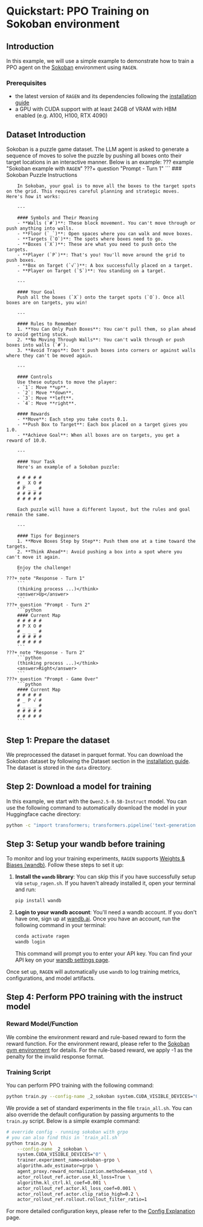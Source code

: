 # Quickstart: PPO Training on Sokoban environment

## Introduction
In this example, we will use a simple example to demonstrate how to train a PPO agent on the [Sokoban](https://github.com/mpSchrader/gym-sokoban) environment using `RAGEN`.
### Prerequisites
- the latest version of `RAGEN` and its dependencies following the [installation guide](installation.md)
- a GPU with CUDA support with at least 24GB of VRAM with HBM enabled (e.g. A100, H100, RTX 4090)

## Dataset Introduction
Sokoban is a puzzle game dataset. The LLM agent is asked to generate a sequence of moves to solve the puzzle by pushing all boxes onto their target locations in an interactive manner. Below is an example:
??? example "Sokoban example with `RAGEN`"
    ???+ question "Prompt - Turn 1"
        ```
        ### Sokoban Puzzle Instructions

        In Sokoban, your goal is to move all the boxes to the target spots on the grid. This requires careful planning and strategic moves. Here's how it works:

        ---

        #### Symbols and Their Meaning
        - **Walls (`#`)**: These block movement. You can't move through or push anything into walls.
        - **Floor (`_`)**: Open spaces where you can walk and move boxes.
        - **Targets (`O`)**: The spots where boxes need to go.
        - **Boxes (`X`)**: These are what you need to push onto the targets.
        - **Player (`P`)**: That's you! You'll move around the grid to push boxes.
        - **Box on Target (`√`)**: A box successfully placed on a target.
        - **Player on Target (`S`)**: You standing on a target.

        ---

        #### Your Goal
        Push all the boxes (`X`) onto the target spots (`O`). Once all boxes are on targets, you win!

        ---

        #### Rules to Remember
        1. **You Can Only Push Boxes**: You can't pull them, so plan ahead to avoid getting stuck.
        2. **No Moving Through Walls**: You can't walk through or push boxes into walls (`#`).
        3. **Avoid Traps**: Don't push boxes into corners or against walls where they can't be moved again.

        ---

        #### Controls
        Use these outputs to move the player:
        - `1`: Move **up**.
        - `2`: Move **down**.
        - `3`: Move **left**.
        - `4`: Move **right**.

        #### Rewards
        - **Move**: Each step you take costs 0.1.
        - **Push Box to Target**: Each box placed on a target gives you 1.0.
        - **Achieve Goal**: When all boxes are on targets, you get a reward of 10.0.

        ---

        #### Your Task
        Here's an example of a Sokoban puzzle:

        # # # # #
        # _ X O #
        # P _ _ #
        # # # # #
        # # # # #	 

        Each puzzle will have a different layout, but the rules and goal remain the same.

        ---

        #### Tips for Beginners
        1. **Move Boxes Step by Step**: Push them one at a time toward the targets.
        2. **Think Ahead**: Avoid pushing a box into a spot where you can't move it again.

        Enjoy the challenge!
        ```
    ???+ note "Response - Turn 1"
        ```
        (thinking process ...)</think>
        <answer>Up</answer>
        ```
    ???+ question "Prompt - Turn 2"
        ```python
        #### Current Map
        # # # # #
        # P X O #
        # _ _ _ #
        # # # # #
        # # # # #
        ```
    ???+ note "Response - Turn 2"
        ```python
        (thinking process ...)</think>
        <answer>Right</answer>
        ```
    ???+ question "Prompt - Game Over"
        ```python
        #### Current Map
        # # # # #
        # _ P √ #
        # _ _ _ #
        # # # # #
        # # # # #
        ```

## Step 1: Prepare the dataset
We preprocessed the dataset in parquet format. You can download the Sokoban dataset by following the Dataset section in the [installation guide](installation.md#dataset). The dataset is stored in the `data` directory.

## Step 2: Download a model for training
In this example, we start with the `Qwen2.5-0.5B-Instruct` model. You can use the following command to automatically download the model in your Huggingface cache directory:
```bash
python -c "import transformers; transformers.pipeline('text-generation', model='Qwen/Qwen2.5-0.5B-Instruct')"
```

## Step 3: Setup your wandb before training

To monitor and log your training experiments, `RAGEN` supports [Weights & Biases (wandb)](https://wandb.ai/). 
Follow these steps to set it up:

1.  **Install the `wandb` library**:
    You can skip this if you have successfully setup via `setup_ragen.sh`.
    If you haven't already installed it, open your terminal and run:
    ```bash
    pip install wandb
    ```

2.  **Login to your wandb account**:
    You'll need a wandb account. If you don't have one, sign up at [wandb.ai](https://wandb.ai/).
    Once you have an account, run the following command in your terminal:
    ```bash
    conda activate ragen
    wandb login
    ```
    This command will prompt you to enter your API key. You can find your API key on your [wandb settings page](https://wandb.ai/settings).

Once set up, `RAGEN` will automatically use `wandb` to log training metrics, configurations, and model artifacts.

## Step 4: Perform PPO training with the instruct model
### Reward Model/Function
We combine the environment reward and rule-based reward to form the reward function. For the environment reward, please refer to the [Sokoban gym environment](https://github.com/mpSchrader/gym-sokoban/blob/8e06e44e8bf3bb8bc73eeb1e7f0354508ce3fc89/gym_sokoban/envs/sokoban_env.py#L33) for details. For the rule-based reward, we apply -1 as the penalty for the invalid response format.

### Training Script
You can perform PPO training with the following command:
```bash
python train.py --config-name _2_sokoban system.CUDA_VISIBLE_DEVICES="0" trainer.experiment_name=sokoban-ppo
```
We provide a set of standard experiments in the file `train_all.sh`.
You can also override the default configuration by passing arguments to the `train.py` script. Below is a simple example command:
```bash
# override config - running sokoban with grpo
# you can also find this in `train_all.sh`
python train.py \
    --config-name _2_sokoban \
    system.CUDA_VISIBLE_DEVICES="0" \
    trainer.experiment_name=sokoban-grpo \
    algorithm.adv_estimator=grpo \
    agent_proxy.reward_normalization.method=mean_std \
    actor_rollout_ref.actor.use_kl_loss=True \
    algorithm.kl_ctrl.kl_coef=0.001 \
    actor_rollout_ref.actor.kl_loss_coef=0.001 \
    actor_rollout_ref.actor.clip_ratio_high=0.2 \
    actor_rollout_ref.rollout.rollout_filter_ratio=1
```
For more detailed configuration keys, please refer to the [Config Explanation](../configurations/config_exp.md) page.
